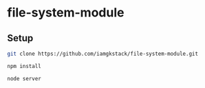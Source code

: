 # file-system-module

## Setup
```bash
git clone https://github.com/iamgkstack/file-system-module.git

npm install

node server
```
